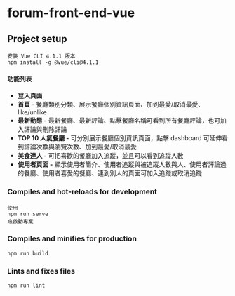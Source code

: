 # forum-front-end-vue

## Project setup

```
安裝 Vue CLI 4.1.1 版本
npm install -g @vue/cli@4.1.1
```

#### 功能列表

- **登入頁面**
- **首頁 -** 餐廳類別分類、展示餐廳個別資訊頁面、加到最愛/取消最愛、like/unlike
- **最新動態 -** 最新餐廳、最新評論、點擊餐廳名稱可看到所有餐廳評論，也可加入評論與刪除評論
- **TOP 10 人氣餐廳 -** 可分別展示餐廳個別資訊頁面，點擊 dashboard 可延伸看到評論次數與瀏覽次數、加到最愛/取消最愛
- **美食達人 -** 可把喜歡的餐廳加入追蹤，並且可以看到追蹤人數
- **使用者頁面 -** 顯示使用者簡介、使用者追蹤與被追蹤人數與人、使用者評論過的餐廳、使用者喜愛的餐廳、連到別人的頁面可加入追蹤或取消追蹤

### Compiles and hot-reloads for development

```
使用
npm run serve
來啟動專案
```

### Compiles and minifies for production

```
npm run build
```

### Lints and fixes files

```
npm run lint
```
